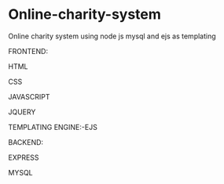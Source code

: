 # Online-charity-system
Online charity system using node js mysql and ejs as templating

FRONTEND:

HTML

CSS 

JAVASCRIPT 

JQUERY

TEMPLATING ENGINE:-EJS

BACKEND:

EXPRESS

MYSQL
